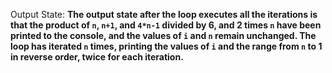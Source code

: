 Output State: **The output state after the loop executes all the iterations is that the product of `n`, `n+1`, and `4*n-1` divided by 6, and 2 times `n` have been printed to the console, and the values of `i` and `n` remain unchanged. The loop has iterated `n` times, printing the values of `i` and the range from `n` to 1 in reverse order, twice for each iteration.**